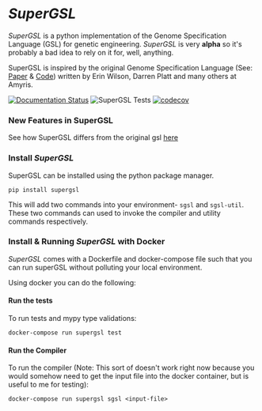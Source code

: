 # *SuperGSL*

*SuperGSL* is a python implementation of the Genome Specification Language (GSL) for genetic engineering. *SuperGSL* is very **alpha** so it's probably a bad idea to rely on it for, well, anything.

SuperGSL is inspired by the original Genome Specification Language (See: [Paper](https://pubs.acs.org/doi/abs/10.1021/acssynbio.5b00194) & [Code](https://github.com/Amyris/GslCore)) written by Erin Wilson, Darren Platt and many others at Amyris.

[![Documentation Status](https://readthedocs.org/projects/supergsl/badge/?version=latest)](https://supergsl.readthedocs.io/en/latest/?badge=latest)
![SuperGSL Tests](https://github.com/rmcl/supergsl/workflows/SuperGSL%20Tests/badge.svg)
[![codecov](https://codecov.io/gh/rmcl/supergsl/branch/master/graph/badge.svg?token=LANIO2RFVI)](https://codecov.io/gh/rmcl/supergsl)

### New Features in SuperGSL

See how SuperGSL differs from the original gsl [here](/docs/build/gsl_vs_supergsl)

### Install *SuperGSL*

SuperGSL can be installed using the python package manager.

```
pip install supergsl
```

This will add two commands into your environment- `sgsl` and `sgsl-util`. These two commands can used to invoke the compiler and utility commands respectively.


### Install & Running *SuperGSL* with Docker

*SuperGSL* comes with a Dockerfile and docker-compose file such that you can run superGSL without polluting your local environment.

Using docker you can do the following:

#### Run the tests

To run tests and mypy type validations:

```
docker-compose run supergsl test
```

#### Run the Compiler

To run the compiler (Note: This sort of doesn't work right now because you would somehow need to get the input file into the docker container, but is useful to me for testing):
```
docker-compose run supergsl sgsl <input-file>
```
